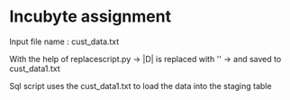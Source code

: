 # Incubyte assignment

Input file name : cust_data.txt

With the help of replacescript.py -> |D| is replaced with '' -> and saved to cust_data1.txt

Sql script uses the cust_data1.txt to load the data into the staging table
